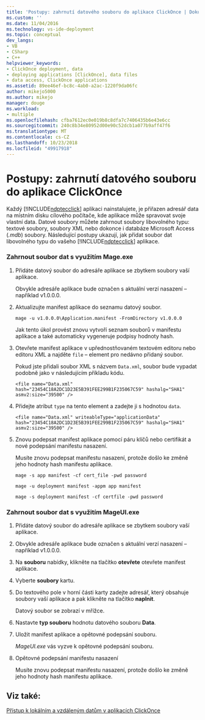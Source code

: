 ```yaml
---
title: 'Postupy: zahrnutí datového souboru do aplikace ClickOnce | Dokumentace Microsoftu'
ms.custom: ''
ms.date: 11/04/2016
ms.technology: vs-ide-deployment
ms.topic: conceptual
dev_langs:
- VB
- CSharp
- C++
helpviewer_keywords:
- ClickOnce deployment, data
- deploying applications [ClickOnce], data files
- data access, ClickOnce applications
ms.assetid: 89ee46ef-bc8c-4ab0-a2ac-1220f9da06fc
author: mikejo5000
ms.author: mikejo
manager: douge
ms.workload:
- multiple
ms.openlocfilehash: cfba7612ec0e019b8c8dfa7c7406435b6e43e6cc
ms.sourcegitcommit: 240c8b34e80952d00e90c52dcb1a077b9aff47f6
ms.translationtype: MT
ms.contentlocale: cs-CZ
ms.lasthandoff: 10/23/2018
ms.locfileid: "49917918"
---
```

# <a name="how-to-include-a-data-file-in-a-clickonce-application"></a>Postupy: zahrnutí datového souboru do aplikace ClickOnce
Každý [!INCLUDE[ndptecclick](../deployment/includes/ndptecclick_md.md)] aplikaci nainstalujete, je přiřazen adresář data na místním disku cílového počítače, kde aplikace může spravovat svoje vlastní data. Datové soubory můžete zahrnout soubory libovolného typu: textové soubory, soubory XML nebo dokonce i databáze Microsoft Access (*.mdb*) soubory. Následující postupy ukazují, jak přidat soubor dat libovolného typu do vašeho [!INCLUDE[ndptecclick](../deployment/includes/ndptecclick_md.md)] aplikace.  
  
### <a name="to-include-a-data-file-by-using-mageexe"></a>Zahrnout soubor dat s využitím Mage.exe  
  
1. Přidáte datový soubor do adresáře aplikace se zbytkem soubory vaší aplikace.  
  
    Obvykle adresáře aplikace bude označen s aktuální verzí nasazení – například v1.0.0.0.  
  
2. Aktualizujte manifest aplikace do seznamu datový soubor.  
  
    `mage -u v1.0.0.0\Application.manifest -FromDirectory v1.0.0.0`  
  
    Jak tento úkol provést znovu vytvoří seznam souborů v manifestu aplikace a také automaticky vygeneruje podpisy hodnoty hash.  
  
3. Otevřete manifest aplikace v upřednostňovaném textovém editoru nebo editoru XML a najděte `file` – element pro nedávno přidaný soubor.  
  
    Pokud jste přidali soubor XML s názvem `Data.xml`, soubor bude vypadat podobně jako v následujícím příkladu kódu.  
  
   `<file name="Data.xml" hash="23454C18A2DC1D23E5B391FEE299B1F235067C59" hashalg="SHA1" asmv2:size="39500" />`  
  
4. Přidejte atribut `type` na tento element a zadejte ji s hodnotou `data`.  
  
   `<file name="Data.xml" writeableType="applicationData" hash="23454C18A2DC1D23E5B391FEE299B1F235067C59" hashalg="SHA1" asmv2:size="39500" />`  
  
5. Znovu podepsat manifest aplikace pomocí páru klíčů nebo certifikát a nové podepsání manifestu nasazení.  
  
    Musíte znovu podepsat manifestu nasazení, protože došlo ke změně jeho hodnoty hash manifestu aplikace.  
  
    `mage -s app manifest -cf cert_file -pwd password`
  
    `mage -u deployment manifest -appm app manifest`
  
    `mage -s deployment manifest -cf certfile -pwd password`
  
### <a name="to-include-a-data-file-by-using-mageuiexe"></a>Zahrnout soubor dat s využitím MageUI.exe  
  
1.  Přidáte datový soubor do adresáře aplikace se zbytkem soubory vaší aplikace.  
  
2.  Obvykle adresáře aplikace bude označen s aktuální verzí nasazení – například v1.0.0.0.  
  
3.  Na **souboru** nabídky, klikněte na tlačítko **otevřete** otevřete manifest aplikace.  
  
4.  Vyberte **soubory** kartu.  
  
5.  Do textového pole v horní části karty zadejte adresář, který obsahuje soubory vaší aplikace a pak klikněte na tlačítko **naplnit**.  
  
     Datový soubor se zobrazí v mřížce.  
  
6.  Nastavte **typ souboru** hodnotu datového souboru **Data**.  
  
7.  Uložit manifest aplikace a opětovné podepsání souboru.  
  
     *MageUI.exe* vás vyzve k opětovné podepsání souboru.  
  
8.  Opětovné podepsání manifestu nasazení  
  
     Musíte znovu podepsat manifestu nasazení, protože došlo ke změně jeho hodnoty hash manifestu aplikace.  
  
## <a name="see-also"></a>Viz také:  
 [Přístup k lokálním a vzdáleným datům v aplikacích ClickOnce](../deployment/accessing-local-and-remote-data-in-clickonce-applications.md)